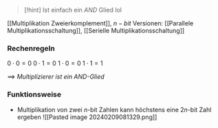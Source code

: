 
> [!hint] Ist einfach ein $AND$ Glied lol

[[Multiplikation Zweierkomplement]], 
$n-bit$ Versionen: [[Parallele Multiplikationsschaltung]], [[Serielle Multiplikationsschaltung]]
### Rechenregeln

$0\cdot 0 = 0$
$0 \cdot 1 = 0$
$1 \cdot 0 = 0$
$1\cdot 1 = 1$ 

==> _Multiplizierer ist ein $AND$-Glied_


### Funktionsweise
- Multiplikation von zwei $n$-bit Zahlen kann höchstens eine $2n$-bit Zahl ergeben
![[Pasted image 20240209081329.png]]
